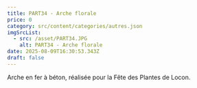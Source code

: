 ```yaml
---
title: PART34 - Arche florale
price: 0
category: src/content/categories/autres.json
imgSrcList:
  - src: /asset/PART34.JPG
    alt: PART34 - Arche florale
date: 2025-08-09T16:30:53.343Z
draft: false
---
```


Arche en fer à béton, réalisée pour la Fête des Plantes de Locon.
